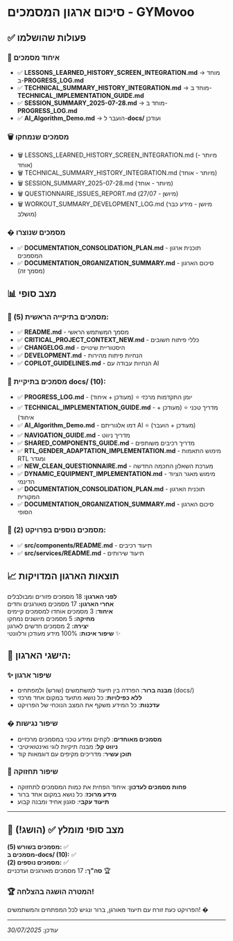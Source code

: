 # סיכום ארגון המסמכים - GYMovoo

## ✅ פעולות שהושלמו

### 🔄 איחוד מסמכים

- ✅ **LESSONS_LEARNED_HISTORY_SCREEN_INTEGRATION.md** → מוחד ב-**PROGRESS_LOG.md**
- ✅ **TECHNICAL_SUMMARY_HISTORY_INTEGRATION.md** → מוחד ב-**TECHNICAL_IMPLEMENTATION_GUIDE.md**
- ✅ **SESSION_SUMMARY_2025-07-28.md** → מוחד ב-**PROGRESS_LOG.md**
- ✅ **AI_Algorithm_Demo.md** → הועבר ל-**docs/** ועודכן

### 🗑️ מסמכים שנמחקו

- 🗑️ LESSONS_LEARNED_HISTORY_SCREEN_INTEGRATION.md (מיותר - אוחד)
- 🗑️ TECHNICAL_SUMMARY_HISTORY_INTEGRATION.md (מיותר - אוחד)
- 🗑️ SESSION_SUMMARY_2025-07-28.md (מיותר - אוחד)
- 🗑️ QUESTIONNAIRE_ISSUES_REPORT.md (מיושן - 27/07)
- 🗑️ WORKOUT_SUMMARY_DEVELOPMENT_LOG.md (מיושן - מידע כבר מושלב)

### � מסמכים שנוצרו

- ✅ **DOCUMENTATION_CONSOLIDATION_PLAN.md** - תוכנית ארגון המסמכים
- ✅ **DOCUMENTATION_ORGANIZATION_SUMMARY.md** - סיכום הארגון (מסמך זה)

## 📊 מצב סופי

### 📁 מסמכים בתיקייה הראשית (5):

- ✅ **README.md** - מסמך המשתמש הראשי
- ✅ **CRITICAL_PROJECT_CONTEXT_NEW.md** - כללי פיתוח חשובים
- ✅ **CHANGELOG.md** - היסטוריית שינויים
- ✅ **DEVELOPMENT.md** - הנחיות פיתוח מהירות
- ✅ **COPILOT_GUIDELINES.md** - הנחיות עבודה עם AI

### 📁 מסמכים בתיקיית docs/ (10):

- ✅ **PROGRESS_LOG.md** - יומן התקדמות מרכזי ⭐ (מעודכן + איחוד)
- ✅ **TECHNICAL_IMPLEMENTATION_GUIDE.md** - מדריך טכני ⭐ (מעודכן + איחוד)
- ✅ **AI_Algorithm_Demo.md** - דמו אלגוריתם AI ⭐ (מעודכן + הועבר)
- ✅ **NAVIGATION_GUIDE.md** - מדריך ניווט
- ✅ **SHARED_COMPONENTS_GUIDE.md** - מדריך רכיבים משותפים
- ✅ **RTL_GENDER_ADAPTATION_IMPLEMENTATION.md** - מימוש התאמות RTL ומגדר
- ✅ **NEW_CLEAN_QUESTIONNAIRE.md** - מערכת השאלון החכמה החדשה
- ✅ **DYNAMIC_EQUIPMENT_IMPLEMENTATION.md** - מימוש מאגר הציוד הדינמי
- ✅ **DOCUMENTATION_CONSOLIDATION_PLAN.md** - תוכנית הארגון המקורית
- ✅ **DOCUMENTATION_ORGANIZATION_SUMMARY.md** - סיכום הארגון הסופי

### 📁 מסמכים נוספים בפרויקט (2):

- ✅ **src/components/README.md** - תיעוד רכיבים
- ✅ **src/services/README.md** - תיעוד שירותים

## 📈 תוצאות הארגון המדויקות

**לפני הארגון:** 18 מסמכים פזורים ומבולבלים  
**אחרי הארגון:** 17 מסמכים מאורגנים וחדים  
**איחוד:** 3 מסמכים אוחדו למסמכים קיימים  
**מחיקה:** 5 מסמכים מיושנים נמחקו  
**יצירה:** 2 מסמכים חדשים לארגון  
**שיפור איכות:** 100% מידע מעודכן ורלוונטי ✨

## 🎯 **הישגי הארגון:**

### ✨ שיפור ארגון

- **מבנה ברור**: הפרדה בין תיעוד למשתמשים (שורש) ולמפתחים (docs/)
- **ללא כפילויות**: כל נושא מתועד במקום אחד מרכזי
- **עדכנות**: כל המידע משקף את המצב הנוכחי של הפרויקט

### � שיפור נגישות

- **מסמכים מאוחדים**: לקחים ומידע טכני במסמכים מרכזיים
- **ניווט קל**: מבנה תיקיות לוגי ואינטואיטיבי
- **תוכן עשיר**: מדריכים מקיפים עם דוגמאות קוד

### 🔧 שיפור תחזוקה

- **פחות מסמכים לעדכון**: איחוד הפחית את כמות המסמכים לתחזוקה
- **מידע מרוכז**: כל נושא במקום אחד ברור
- **תיעוד עקבי**: סגנון אחיד ומבנה קבוע

---

## 🎯 מצב סופי מומלץ ✅ (הושג!)

**מסמכים בשורש (5):** ✅  
**מסמכים ב-docs/ (10):** ✅  
**מסמכים נוספים (2):** ✅  
**סה"ך:** 17 מסמכים מאורגנים ועדכניים 🏆

### 🏆 **המטרה הושגה בהצלחה!**

הפרויקט כעת זורח עם תיעוד מאורגן, ברור ונגיש לכל המפתחים והמשתמשים! �

---

_עודכן: 30/07/2025_
